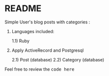 # README

Simple User's blog posts with categories : 

1) Languages included:

	1.1) Ruby 


2) Apply ActiveRecord and Postgresql 

	2.1) Post (database)
	2.2) Category (database)



Feel free to review the <tt>code here</tt> 
